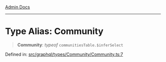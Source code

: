 [Admin Docs](/)

***

# Type Alias: Community

> **Community**: *typeof* `communitiesTable.$inferSelect`

Defined in: [src/graphql/types/Community/Community.ts:7](https://github.com/Suyash878/talawa-api/blob/dd80c416ddd46afdb07c628dc824194bc09930cc/src/graphql/types/Community/Community.ts#L7)
